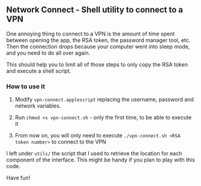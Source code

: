 ## Network Connect - Shell utility to connect to a VPN

One annoying thing to connect to a VPN is the amount of time spent between opening the app, the RSA token, the password manager tool, etc. Then the connection drops because your computer went into sleep mode, and you need to do all over again.

This should help you to limit all of those steps to only copy the RSA token and execute a shell script.

### How to use it

1. Modify `vpn-connect.applescript` replacing the username, password and network variables.

2. Run `chmod +x vpn-connect.sh` - only the first time, to be able to execute it

3. From now on, you will only need to execute `./vpn-connect.sh <RSA token number>` to connect to the VPN

I left under `utils/` the script that I used to retrieve the location for each component of the interface. This might be handy if you plan to play with this code.

Have fun!